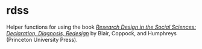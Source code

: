 # rdss 

Helper functions for using the book [*Research Design in the Social Sciences: Declaration, Diagnosis, Redesign*](https://book.declaredesign.org/) by Blair, Coppock, and Humphreys (Princeton University Press). 
